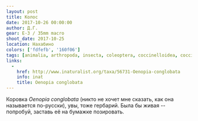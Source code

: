 ```yaml
---
layout: post
title: Колос
date: 2017-10-26 00:00:00
author: Д.Г.
gear: E-3 / 35mm macro
shoot_date: 2017-10-25
location: Нахабино
colors: ['fdfefb', '160f06']
tags: [animalia, arthropoda, insecta, coleoptera, coccinelloidea, coccinellidae]
links:
  -
    href: http://www.inaturalist.org/taxa/56731-Oenopia-conglobata
    info: inat
    title: Oenopia conglobata
---
```

Коровка _Oenopia conglobata_ (никто не хочет мне сказать, как она называется по-русски), увы, тоже гербарий. Была бы живая -- попробуй, заставь её на бумажке позировать.
